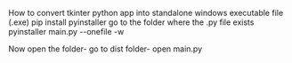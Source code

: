 How to convert tkinter python app into standalone windows executable file (.exe)
pip install pyinstaller
go to the folder where the .py file exists
pyinstaller main.py --onefile -w

Now open the folder- go to dist folder- open main.py
